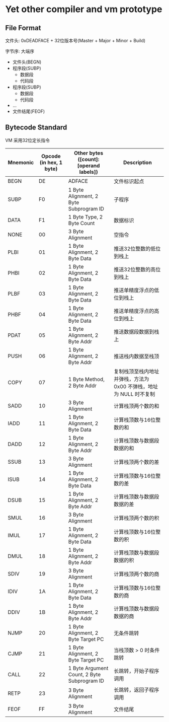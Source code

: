 # Yet other compiler and vm prototype
## File Format
文件头: 0xDEADFACE + 32位版本号(Master + Major + Minor + Build)

字节序: 大端序

 + 文件头(BEGN)
 + 程序段(SUBP)
   + 数据段
   + 代码段
 + 程序段(SUBP)
   + 数据段
   + 代码段
 + ...
 + 文件结尾(FEOF)
## Bytecode Standard
VM 采用32位定长指令

| Mnemonic | Opcode (in hex, 1 byte) | Other bytes ([count]: [operand labels]) | Description |
| ---- | ---- | ---- | ----|
| BEGN | DE | ADFACE | 文件标识起点 |
| SUBP | F0 | 1 Byte Alignment, 2 Byte Subprogram ID | 子程序 |
| DATA | F1 | 1 Byte Type, 2 Byte Count | 数据标识 |
| NONE | 00 | 3 Byte Alignment | 空指令 |
| PLBI | 01 | 1 Byte Alignment, 2 Byte Data | 推送32位整数的低位到栈上 |
| PHBI | 02 | 1 Byte Alignment, 2 Byte Data | 推送32位整数的高位到栈上 |
| PLBF | 03 | 1 Byte Alignment, 2 Byte Data | 推送单精度浮点的低位到栈上 |
| PHBF | 04 | 1 Byte Alignment, 2 Byte Data | 推送单精度浮点的高位到栈上 |
| PDAT | 05 | 1 Byte Alignment, 2 Byte Addr | 推送数据段数据到栈上 |
| PUSH | 06 | 1 Byte Alignment, 2 Byte Addr | 推送栈内数据至栈顶 |
| COPY | 07 | 1 Byte Method, 2 Byte Addr | 复制栈顶至栈内地址并弹栈，方法为 0x00 不弹栈，地址为 NULL 时不复制 |
| SADD | 10 | 3 Byte Alignment | 计算栈顶两个数的和 |
| IADD | 11 | 1 Byte Alignment, 2 Byte Data | 计算栈顶数与16位整数的和 |
| DADD | 12 | 1 Byte Alignment, 2 Byte Addr | 计算栈顶数与数据段数据的和 |
| SSUB | 13 | 3 Byte Alignment | 计算栈顶两个数的差 |
| ISUB | 14 | 1 Byte Alignment, 2 Byte Data | 计算栈顶数与16位整数的差 |
| DSUB | 15 | 1 Byte Alignment, 2 Byte Addr | 计算栈顶数与数据段数据的差 |
| SMUL | 16 | 3 Byte Alignment | 计算栈顶两个数的积 |
| IMUL | 17 | 1 Byte Alignment, 2 Byte Data | 计算栈顶数与16位整数的积 |
| DMUL | 18 | 1 Byte Alignment, 2 Byte Addr | 计算栈顶数与数据段数据的积 |
| SDIV | 19 | 3 Byte Alignment | 计算栈顶两个数的商 |
| IDIV | 1A | 1 Byte Alignment, 2 Byte Data | 计算栈顶数与16位整数的商 |
| DDIV | 1B | 1 Byte Alignment, 2 Byte Addr | 计算栈顶数与数据段数据的商 |
| NJMP | 20 | 1 Byte Alignment, 2 Byte Target PC | 无条件跳转 |
| CJMP | 21 | 1 Byte Alignment, 2 Byte Target PC | 当栈顶数 > 0 时条件跳转 |
| CALL | 22 | 1 Byte Argument Count, 2 Byte Subprogram ID | 长跳转，开始子程序调用 |
| RETP | 23 | 3 Byte Alignment | 长跳转，返回子程序调用 |
| FEOF | FF | 3 Byte Alignment | 文件结尾 |
